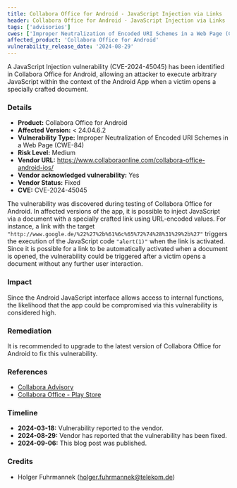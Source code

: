 ```yaml
---
title: Collabora Office for Android - JavaScript Injection via Links
header: Collabora Office for Android - JavaScript Injection via Links
tags: ['advisories']
cwes: ['Improper Neutralization of Encoded URI Schemes in a Web Page (CWE-84)']
affected_product: 'Collabora Office for Android'
vulnerability_release_date: '2024-08-29'
---
```


A JavaScript Injection vulnerability (CVE-2024-45045) has been identified in Collabora Office for Android, allowing an attacker to execute arbitrary JavaScript within the context of the Android App when a victim opens a specially crafted document.<!--more-->

### Details

* **Product:** Collabora Office for Android
* **Affected Version:** < 24.04.6.2
* **Vulnerability Type:** Improper Neutralization of Encoded URI Schemes in a Web Page (CWE-84)
* **Risk Level:** Medium
* **Vendor URL:** https://www.collaboraonline.com/collabora-office-android-ios/
* **Vendor acknowledged vulnerability:** Yes
* **Vendor Status:** Fixed
* **CVE:** CVE-2024-45045

The vulnerability was discovered during testing of Collabora Office for Android. In affected versions of the app, it is possible to inject JavaScript via a document with a specially crafted link using URL-encoded values. For instance, a link with the target `"http://www.google.de/%22%27%2b%61%6c%65%72%74%28%31%29%2b%27"` triggers the execution of the JavaScript code `"alert(1)"` when the link is activated. Since it is possible for a link to be automatically activated when a document is opened, the vulnerability could be triggered after a victim opens a document without any further user interaction.

### Impact

Since the Android JavaScript interface allows access to internal functions, the likelihood that the app could be compromised via this vulnerability is considered high.

### Remediation

It is recommended to upgrade to the latest version of Collabora Office for Android to fix this vulnerability.

### References
- [Collabora Advisory](https://github.com/CollaboraOnline/online/security/advisories/GHSA-78cg-rg4q-26qv)
- [Collabora Office - Play Store](https://play.google.com/store/apps/details?id=com.collabora.libreoffice)

### Timeline

* **2024-03-18:** Vulnerability reported to the vendor.
* **2024-08-29:** Vendor has reported that the vulnerability has been fixed.
* **2024-09-06:** This blog post was published.

### Credits

* Holger Fuhrmannek (<holger.fuhrmannek@telekom.de>)